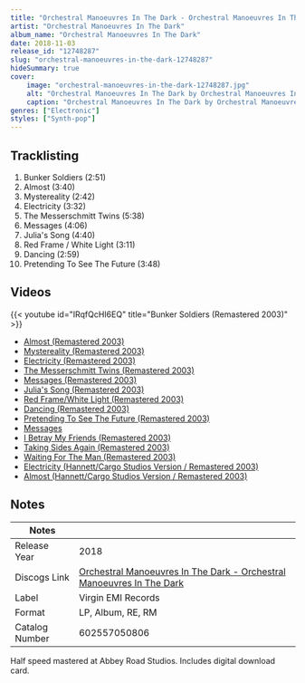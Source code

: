 ```yaml
---
title: "Orchestral Manoeuvres In The Dark - Orchestral Manoeuvres In The Dark"
artist: "Orchestral Manoeuvres In The Dark"
album_name: "Orchestral Manoeuvres In The Dark"
date: 2018-11-03
release_id: "12748287"
slug: "orchestral-manoeuvres-in-the-dark-12748287"
hideSummary: true
cover:
    image: "orchestral-manoeuvres-in-the-dark-12748287.jpg"
    alt: "Orchestral Manoeuvres In The Dark by Orchestral Manoeuvres In The Dark"
    caption: "Orchestral Manoeuvres In The Dark by Orchestral Manoeuvres In The Dark"
genres: ["Electronic"]
styles: ["Synth-pop"]
---
```


## Tracklisting
1. Bunker Soldiers (2:51)
2. Almost (3:40)
3. Mystereality (2:42)
4. Electricity (3:32)
5. The Messerschmitt Twins (5:38)
6. Messages (4:06)
7. Julia's Song (4:40)
8. Red Frame / White Light (3:11)
9. Dancing (2:59)
10. Pretending To See The Future (3:48)

## Videos
{{< youtube id="IRqfQcHI6EQ" title="Bunker Soldiers (Remastered 2003)" >}}
- [Almost (Remastered 2003)](https://www.youtube.com/watch?v=s0oGOVDMZOo)
- [Mystereality (Remastered 2003)](https://www.youtube.com/watch?v=Lfs2ZKPlU0Y)
- [Electricity (Remastered 2003)](https://www.youtube.com/watch?v=SJpX-wNgZ00)
- [The Messerschmitt Twins (Remastered 2003)](https://www.youtube.com/watch?v=z_oVRJ088BE)
- [Messages (Remastered 2003)](https://www.youtube.com/watch?v=6P4ELM0nB9M)
- [Julia's Song (Remastered 2003)](https://www.youtube.com/watch?v=M2irYat2wf4)
- [Red Frame/White Light (Remastered 2003)](https://www.youtube.com/watch?v=fibz9Z0IXYA)
- [Dancing (Remastered 2003)](https://www.youtube.com/watch?v=VVaDw5zU9do)
- [Pretending To See The Future (Remastered 2003)](https://www.youtube.com/watch?v=1YXu7vRJ5tA)
- [Messages](https://www.youtube.com/watch?v=NSmJEGpZDI8)
- [I Betray My Friends (Remastered 2003)](https://www.youtube.com/watch?v=W4FL4SOBwh8)
- [Taking Sides Again (Remastered 2003)](https://www.youtube.com/watch?v=STMujfrPghs)
- [Waiting For The Man (Remastered 2003)](https://www.youtube.com/watch?v=k5bQ9BL5NTc)
- [Electricity (Hannett/Cargo Studios Version / Remastered 2003)](https://www.youtube.com/watch?v=n2-RNug1XoI)
- [Almost (Hannett/Cargo Studios Version / Remastered 2003)](https://www.youtube.com/watch?v=e9LDb3bgq3c)


## Notes

| Notes          |             |
| ---------------| ----------- |
| Release Year   | 2018 |
| Discogs Link   | [Orchestral Manoeuvres In The Dark - Orchestral Manoeuvres In The Dark](https://www.discogs.com/release/12748287-Orchestral-Manoeuvres-In-The-Dark-Orchestral-Manoeuvres-In-The-Dark) |
| Label          | Virgin EMI Records |
| Format         | LP, Album, RE, RM |
| Catalog Number | 602557050806 |

Half speed mastered at Abbey Road Studios. Includes digital download card.

